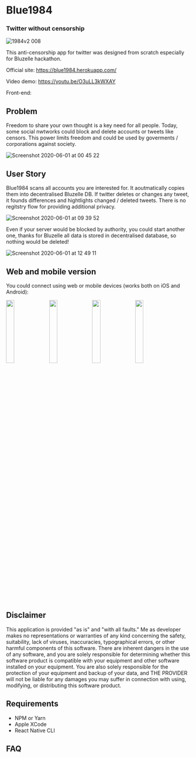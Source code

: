 # Blue1984
### Twitter without censorship



![1984v2 008](https://user-images.githubusercontent.com/26343374/83402867-3f7fe600-a410-11ea-9b57-af6149521fff.jpeg)

This anti-censorship app for twitter was designed from scratch especially for Bluzelle hackathon.

Official site: https://blue1984.herokuapp.com/

Video demo: https://youtu.be/O3uLL3kWXAY

Front-end:

## Problem

Freedom to share your own thought is a key need for all people. Today, some social nwtworks could block and delete accounts or tweets like censors. This power limits freedom and could be used by goverments / corporations against society.

![Screenshot 2020-06-01 at 00 45 22](https://user-images.githubusercontent.com/26343374/83402860-398a0500-a410-11ea-83d8-ab2566de8fc8.png)

## User Story

Blue1984 scans all accounts you are interested for. It aoutmatically copies them into decentralised Bluzelle DB. If twitter deletes or changes any tweet, it founds differences and hightlights changed / deleted tweets. There is no regitstry flow for providing additional privacy.

![Screenshot 2020-06-01 at 09 39 52](https://user-images.githubusercontent.com/26343374/83402864-3d1d8c00-a410-11ea-97ce-708ca3d69721.png)

Even if your server would be blocked by authority, you could start another one, thanks for Bluzelle all data is stored in decentralised database, so nothing would be deleted!

![Screenshot 2020-06-01 at 12 49 11](https://user-images.githubusercontent.com/26343374/83402866-3e4eb900-a410-11ea-9455-8adb760cbf86.png)

## Web and mobile version

You could connect using web or mobile devices (works both on iOS and Android):

<img src='https://user-images.githubusercontent.com/26343374/83404016-7ce57300-a412-11ea-947b-9be3bbbf07d5.png' width='21%'/>&nbsp;&nbsp;&nbsp;<img src='https://user-images.githubusercontent.com/26343374/83404020-7f47cd00-a412-11ea-9422-ec1211715b1d.png' width='21%'/>&nbsp;&nbsp;&nbsp;<img src='https://user-images.githubusercontent.com/26343374/83404018-7eaf3680-a412-11ea-94cb-321941c54c12.png' width='21%'/>&nbsp;&nbsp;&nbsp;<img src='https://user-images.githubusercontent.com/26343374/83404017-7eaf3680-a412-11ea-90cb-fd732463cc0d.png' width='21%'/>

## Disclaimer

This application is provided "as is" and "with all faults." Me as developer makes no representations or warranties of any kind concerning the safety, suitability, lack of viruses, inaccuracies, typographical errors, or other harmful components of this software. There are inherent dangers in the use of any software, and you are solely responsible for determining whether this software product is compatible with your equipment and other software installed on your equipment. You are also solely responsible for the protection of your equipment and backup of your data, and THE PROVIDER will not be liable for any damages you may suffer in connection with using, modifying, or distributing this software product.

## Requirements

* NPM or Yarn
* Apple XCode
* React Native CLI

## FAQ
